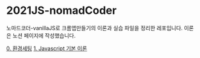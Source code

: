 # 2021JS-nomadCoder

노마드코더-vanillaJS로 크롬앱만들기의 이론과 실습 파일을 정리한 레포입니다.
이론은 노션 페이지에 작성했습니다.

[0. 환경세팅](https://www.notion.so/0-f58e6c40a5d3479a83b25c4d9c5f7451)
[1. Javascript 기본 이론](https://www.notion.so/JS-1-9a3102a1f8cb4802a77ba459ebda60aa)
